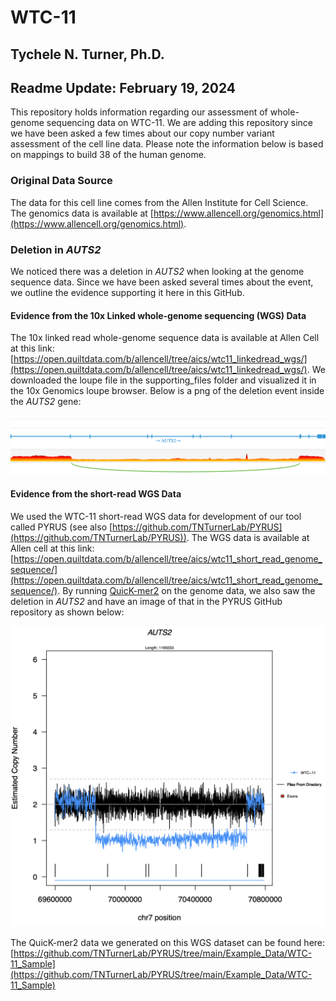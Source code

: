 # WTC-11
## Tychele N. Turner, Ph.D.
## Readme Update: February 19, 2024

This repository holds information regarding our assessment of whole-genome sequencing data on WTC-11. We are adding this repository since we have been asked a few times about our copy number variant assessment of the cell line data. Please note the information below is based on mappings to build 38 of the human genome.

### Original Data Source
The data for this cell line comes from the Allen Institute for Cell Science. The genomics data is available at [https://www.allencell.org/genomics.html](https://www.allencell.org/genomics.html).

### Deletion in *AUTS2*
We noticed there was a deletion in *AUTS2* when looking at the genome sequence data. Since we have been asked several times about the event, we outline the evidence supporting it here in this GitHub.

#### Evidence from the 10x Linked whole-genome sequencing (WGS) Data
The 10x linked read whole-genome sequence data is available at Allen Cell at this link: [https://open.quiltdata.com/b/allencell/tree/aics/wtc11_linkedread_wgs/](https://open.quiltdata.com/b/allencell/tree/aics/wtc11_linkedread_wgs/). We downloaded the loupe file in the supporting_files folder and visualized it in the 10x Genomics loupe browser. Below is a png of the deletion event inside the *AUTS2* gene:

![AUTS2](images/WTC-11-10x-WGS-AUTS2-Deletion.png "AUTS2")

#### Evidence from the short-read WGS Data
We used the WTC-11 short-read WGS data for development of our tool called PYRUS (see also [https://github.com/TNTurnerLab/PYRUS](https://github.com/TNTurnerLab/PYRUS)). The WGS data is available at Allen cell at this link: [https://open.quiltdata.com/b/allencell/tree/aics/wtc11_short_read_genome_sequence/](https://open.quiltdata.com/b/allencell/tree/aics/wtc11_short_read_genome_sequence/). By running [QuicK-mer2](https://github.com/KiddLab/QuicK-mer2/) on the genome data, we also saw the deletion in *AUTS2* and have an image of that in the PYRUS GitHub repository as shown below:

![AUTS2](https://github.com/TNTurnerLab/PYRUS/blob/93309a329e268a31565e8ddbabef792b8591b968/Example_Plots/AUTS2_Sample_Directory.png)

The QuicK-mer2 data we generated on this WGS dataset can be found here: [https://github.com/TNTurnerLab/PYRUS/tree/main/Example_Data/WTC-11_Sample](https://github.com/TNTurnerLab/PYRUS/tree/main/Example_Data/WTC-11_Sample)

